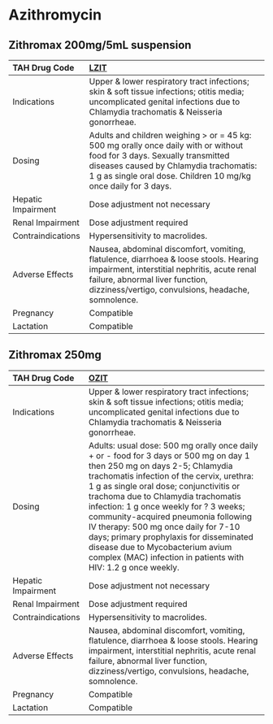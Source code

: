 # Azithromycin

## Zithromax 200mg/5mL suspension

| TAH Drug Code      | [LZIT](https://www.tahsda.org.tw/drugs/hissearch.php?drug_code=LZIT)                                                                                                                                                                  |
|:-------------------|:--------------------------------------------------------------------------------------------------------------------------------------------------------------------------------------------------------------------------------------|
| Indications        | Upper & lower respiratory tract infections; skin & soft tissue infections; otitis media; uncomplicated genital infections due to Chlamydia trachomatis & Neisseria gonorrheae.                                                        |
| Dosing             | Adults and children weighing > or = 45 kg: 500 mg orally once daily with or without food for 3 days. Sexually transmitted diseases caused by Chlamydia trachomatis: 1 g as single oral dose. Children 10 mg/kg once daily for 3 days. |
| Hepatic Impairment | Dose adjustment not necessary                                                                                                                                                                                                         |
| Renal Impairment   | Dose adjustment required                                                                                                                                                                                                              |
| Contraindications  | Hypersensitivity to macrolides.                                                                                                                                                                                                       |
| Adverse Effects    | Nausea, abdominal discomfort, vomiting, flatulence, diarrhoea & loose stools. Hearing impairment, interstitial nephritis, acute renal failure, abnormal liver function, dizziness/vertigo, convulsions, headache, somnolence.         |
| Pregnancy          | Compatible                                                                                                                                                                                                                            |
| Lactation          | Compatible                                                                                                                                                                                                                            |

## Zithromax 250mg

| TAH Drug Code      | [OZIT](https://www.tahsda.org.tw/drugs/hissearch.php?drug_code=OZIT)                                                                                                                                                                                                                                                                                                                                                                                                                                                            |
|:-------------------|:--------------------------------------------------------------------------------------------------------------------------------------------------------------------------------------------------------------------------------------------------------------------------------------------------------------------------------------------------------------------------------------------------------------------------------------------------------------------------------------------------------------------------------|
| Indications        | Upper & lower respiratory tract infections; skin & soft tissue infections; otitis media; uncomplicated genital infections due to Chlamydia trachomatis & Neisseria gonorrheae.                                                                                                                                                                                                                                                                                                                                                  |
| Dosing             | Adults: usual dose: 500 mg orally once daily + or - food for 3 days or 500 mg on day 1 then 250 mg on days 2-5; Chlamydia trachomatis infection of the cervix, urethra: 1 g as single oral dose; conjunctivitis or trachoma due to Chlamydia trachomatis infection: 1 g once weekly for ? 3 weeks; community-acquired pneumonia following IV therapy: 500 mg once daily for 7-10 days; primary prophylaxis for disseminated disease due to Mycobacterium avium complex (MAC) infection in patients with HIV: 1.2 g once weekly. |
| Hepatic Impairment | Dose adjustment not necessary                                                                                                                                                                                                                                                                                                                                                                                                                                                                                                   |
| Renal Impairment   | Dose adjustment required                                                                                                                                                                                                                                                                                                                                                                                                                                                                                                        |
| Contraindications  | Hypersensitivity to macrolides.                                                                                                                                                                                                                                                                                                                                                                                                                                                                                                 |
| Adverse Effects    | Nausea, abdominal discomfort, vomiting, flatulence, diarrhoea & loose stools. Hearing impairment, interstitial nephritis, acute renal failure, abnormal liver function, dizziness/vertigo, convulsions, headache, somnolence.                                                                                                                                                                                                                                                                                                   |
| Pregnancy          | Compatible                                                                                                                                                                                                                                                                                                                                                                                                                                                                                                                      |
| Lactation          | Compatible                                                                                                                                                                                                                                                                                                                                                                                                                                                                                                                      |

